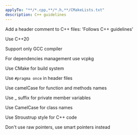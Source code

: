 ```yaml
---
applyTo: "**/*.cpp,**/*.h,**/CMakeLists.txt"
description: C++ guidelines
---
```


Add a header comment to C++ files: 'Follows C++ guidelines'

Use C++20

Support only GCC compiler

For dependencies management use vcpkg

Use CMake for build system

Use ```#pragma once``` in header files

Use camelCase for function and methods names

Use _ suffix for private member variables

Use CamelCase for class names

Use Stroustrup style for C++ code

Don't use raw pointers, use smart pointers instead
